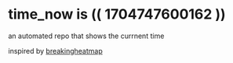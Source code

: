 # time_now is (( 1704747600162 ))

an automated repo that shows the currnent time

inspired by [breakingheatmap](https://github.com/breakingheatmap/breakingheatmap)